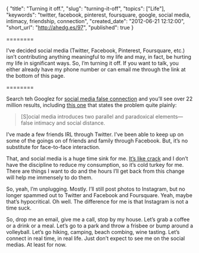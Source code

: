 {
  "title": "Turning it off.",
  "slug": "turning-it-off",
  "topics": ["Life"],
  "keywords": "twitter, facebook, pinterest, foursquare, google, social media, intimacy, friendship, connection",
  "created_date": "2012-06-21 12:12:00",
  "short_url": "http://ahedg.es/97",
  "published": true
}

========

I’ve decided social media (Twitter, Facebook, Pinterest, Foursquare, etc.) isn’t contributing anything meaningful to my life and may, in fact, be hurting my life in significant ways. So, I’m turning it off. If you want to talk, you either already have my phone number or can email me through the link at the bottom of this page.

========

Search teh Googlez for [social media false connection](https://www.google.com/search?sugexp=chrome,mod=17&sourceid=chrome&ie=UTF-8&q=social+media+false+connection) and you’ll see over 22 million results, including [this one](http://www.psychologytoday.com/blog/enlightened-living/201010/the-false-face-our-social-media-persona) that states the problem quite plainly:

> [S]ocial media introduces two parallel and paradoxical elements—false intimacy and social distance.

I’ve made a few friends <span class="tooltip" title="In Real Life">IRL</span> through Twitter. I’ve been able to keep up on some of the goings on of friends and family through Facebook. But, it’s no substitute for face-to-face interaction.

That, and social media is a huge time sink for me. [It’s like crack](http://www.fastcompany.com/magazine/147/doctor-love.html?page=0,2) and I don’t have the discipline to reduce my consumption, so it’s cold turkey for me. There are things I want to do and the hours I’ll get back from this change will help me immensely to do them.

So, yeah, I’m unplugging. Mostly. I’ll still post photos to Instagram, but no longer spammed out to Twitter and Facebook and Foursquare. Yeah, maybe that’s hypocritical. Oh well. The difference for me is that Instagram is not a time suck.

So, drop me an email, give me a call, stop by my house. Let’s grab a coffee or a drink or a meal. Let’s go to a park and throw a frisbee or bump around a volleyball. Let’s go hiking, camping, beach combing, wine tasting. Let’s connect in real time, in real life. Just don’t expect to see me on the social medias. At least for now.
